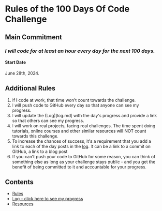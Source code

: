# Rules of the 100 Days Of Code Challenge

## Main Commitment
### *I will code for at least an hour every day for the next 100 days.*

#### Start Date
June 28th, 2024.

## Additional Rules
1. If I code at work, that time won't count towards the challenge.
2. I will push code to GitHub every day so that anyone can see my progress.
3. I will update the (Log)[log.md] with the day's progress and provide a link so that others can see my progress.
4. I will work on real projects, facing real challenges. The time spent doing tutorials, online courses and other similar resources will NOT count towards this challenge.
5. To increase the chances of success, it's a requirement that you add a link to each of the day posts in the [log](log.md). It can be a link to a commit on GitHub, a link to a blog post
6. If you can't push your code to GitHub for some reason, you can think of something else as long as your challenge stays public - and you get the benefit of being committed to it and accountable for your progress.

## Contents
* [Rules](rules.md)
* [Log - click here to see my progress](log.md)
* [Resources](resources.md)
